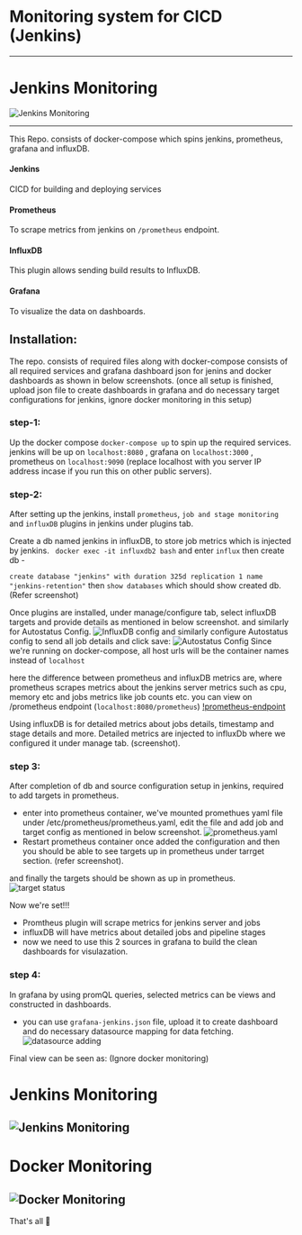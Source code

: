 
# Monitoring system for CICD (Jenkins)
--------------------------------------
# Jenkins Monitoring

![Jenkins Monitoring](assets/jenkins-monit.png)

--------------------------------------

This Repo. consists of docker-compose which spins jenkins, prometheus, grafana and influxDB.

#### Jenkins
CICD for building and deploying services
#### Prometheus
To scrape metrics from jenkins on `/prometheus` endpoint.
#### InfluxDB
This plugin allows sending build results to InfluxDB.
#### Grafana
To visualize the data on dashboards.

## Installation:
The repo. consists of required files along with docker-compose consists of all required services and grafana dashboard json for jenins and docker dashboards as shown in below screenshots. (once all setup is finished, upload json file to create dashboards in grafana and do necessary target configurations for jenkins, ignore docker monitoring in this setup)

### step-1:
Up the docker compose `docker-compose up` to spin up the required services. jenkins will be up on `localhost:8080` , grafana on `localhost:3000` , prometheus on `localhost:9090` (replace localhost with you server IP address incase if you run this on other public servers).
### step-2: 
After setting up the jenkins, install `prometheus`, `job and stage monitoring` and `influxDB` plugins in jenkins under plugins tab.

Create a db named jenkins in influxDB, to store job metrics which is injected by jenkins.
` docker exec -it influxdb2 bash` and enter `influx`
then create db - 

`create database "jenkins" with duration 325d replication 1 name "jenkins-retention"`
then `show databases` which should show created db. (Refer screenshot)

Once plugins are installed, under manage/configure tab, select influxDB targets and provide details as mentioned in below screenshot. and similarly for Autostatus Config.
![InfluxDB config](assets/influxdb-config.png)
and similarly configure Autostatus config to send all job details and click save:
![Autostatus Config](assets/autostatus-config-influx.png)
Since we're running on docker-compose, all host urls will be the container names instead of `localhost`


here the difference between prometheus and influxDB metrics are, where prometheus scrapes metrics about the jenkins server metrics such as cpu, memory etc and jobs metrics like job counts etc. you can view on /prometheus endpoint (`localhost:8080/prometheus`)
[!prometheus-endpoint](assets/promethues-ep.png)

Using influxDB is for detailed metrics about jobs details, timestamp and stage details and more. Detailed metrics are injected to influxDb where we configured it under manage tab. (screenshot).

### step 3:
After completion of db and source configuration setup in jenkins, required to add targets in prometheus.
- enter into prometheus container, we've mounted promethues yaml file under /etc/prometheus/prometheus.yaml, edit the file and add job and target config as mentioned in below screenshot.
![prometheus.yaml](assets/prometheus-target1.png)
- Restart prometheus container once added the configuration and then you should be able to see targets up in prometheus under tarrget section. (refer screenshot).

and finally the targets should be shown as up in prometheus.
![target status](assets/prometheus-targets.png)


Now we're set!!!

- Promtheus plugin will scrape metrics for jenkins server and jobs 
- influxDB will have metrics about detailed jobs and pipeline stages
- now we need to use this 2 sources in grafana to build the clean dashboards for visulazation.
### step 4:
In grafana by using promQL queries, selected metrics can be views and constructed in dashboards.
- you can use `grafana-jenkins.json` file, upload it to create dashboard and do necessary datasource mapping for data fetching.
![datasource adding](assets/datasource.png)


Final view can be seen as:
(Ignore docker monitoring)
# Jenkins Monitoring
![Jenkins Monitoring](assets/jenkins-monit.png)
--------------------------------------

# Docker Monitoring

![Docker Monitoring](assets/docker-monit.png)
--------------------------------------

That's all 🤘


